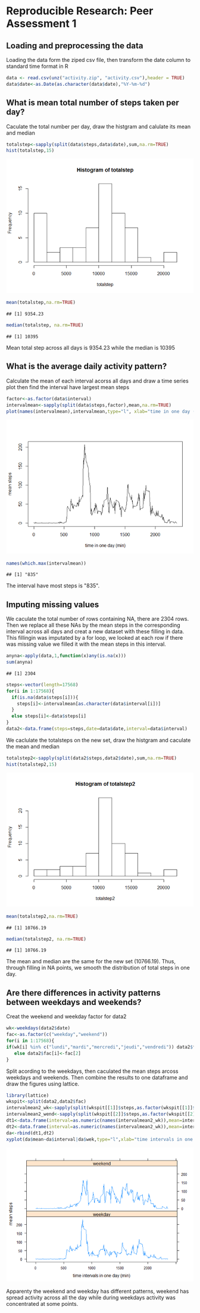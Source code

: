 # Reproducible Research: Peer Assessment 1


## Loading and preprocessing the data

Loading the data form the ziped csv file, then transform the date column to standard time format in R

```r
data <- read.csv(unz("activity.zip", "activity.csv"),header = TRUE)
data$date<-as.Date(as.character(data$date),"%Y-%m-%d")
```


## What is mean total number of steps taken per day?

Caculate the total number per day, draw the histgram and calulate its mean and median


```r
totalstep<-sapply(split(data$steps,data$date),sum,na.rm=TRUE)
hist(totalstep,15)
```

![](PA1_template_files/figure-html/totalsteps-1.png) 

```r
mean(totalstep,na.rm=TRUE)
```

```
## [1] 9354.23
```

```r
median(totalstep, na.rm=TRUE)
```

```
## [1] 10395
```
Mean total step across all days is 9354.23 while the median is 10395

## What is the average daily activity pattern?

Calculate the mean of each interval acorss all days and draw a time series plot then find the interval have largest mean steps


```r
factor<-as.factor(data$interval)
intervalmean<-sapply(split(data$steps,factor),mean,na.rm=TRUE)
plot(names(intervalmean),intervalmean,type="l", xlab="time in one day (min)",ylab="mean steps")
```

![](PA1_template_files/figure-html/pattern-1.png) 

```r
names(which.max(intervalmean))
```

```
## [1] "835"
```
The interval have most steps is "835".

## Imputing missing values

We caculate the total number of rows containing NA, there are 2304 rows. Then we replace all these NAs by the mean steps in the corresponding interval across all days and creat a new dataset with these filling in data. This fillingin was imputated by a for loop, we looked at each row if there was missing value we filled it with the mean steps in this interval.


```r
anyna<-apply(data,1,function(x)any(is.na(x)))
sum(anyna)
```

```
## [1] 2304
```

```r
steps<-vector(length=17568)
for(i in 1:17568){
  if(is.na(data$steps[i])){
    steps[i]<-intervalmean[as.character(data$interval[i])]
  }
  else steps[i]<-data$steps[i]
}
data2<-data.frame(steps=steps,date=data$date,interval=data$interval)
```
We caclulate the totalsteps on the new set, draw the histgram and caculate the mean and median


```r
totalstep2<-sapply(split(data2$steps,data2$date),sum,na.rm=TRUE)
hist(totalstep2,15)
```

![](PA1_template_files/figure-html/totalsteps2-1.png) 

```r
mean(totalstep2,na.rm=TRUE)
```

```
## [1] 10766.19
```

```r
median(totalstep2, na.rm=TRUE)
```

```
## [1] 10766.19
```
The mean and median are the same for the new set (10766.19). Thus, through filling in NA points, we smooth the distribution of total steps in one day.

## Are there differences in activity patterns between weekdays and weekends?

Creat the weekend and weekday factor for data2


```r
wk<-weekdays(data2$date)
fac<-as.factor(c("weekday","weekend"))
for(i in 1:17568){
if(wk[i] %in% c("lundi","mardi","mercredi","jeudi","vendredi")) data2$fac[i]<-fac[1]
   else data2$fac[i]<-fac[2]
}
```

Split acording to the weekdays, then caculated the mean steps arcoss weekdays and weekends. Then combine the results to one dataframe and draw the figures using lattice.



```r
library(lattice)
wkspit<-split(data2,data2$fac)
intervalmean2_wk<-sapply(split(wkspit[[1]]$steps,as.factor(wkspit[[1]]$interval)),mean,na.rm=TRUE)
intervalmean2_wend<-sapply(split(wkspit[[2]]$steps,as.factor(wkspit[[2]]$interval)),mean,na.rm=TRUE)
dt1<-data.frame(interval=as.numeric(names(intervalmean2_wk)),mean=intervalmean2_wk,wek=fac[1])
dt2<-data.frame(interval=as.numeric(names(intervalmean2_wk)),mean=intervalmean2_wend,wek=fac[2])
da<-rbind(dt1,dt2)
xyplot(da$mean~da$interval|da$wek,type="l",xlab="time intervals in one day (min)",ylab="mean steps",layout=c(1,2))
```

![](PA1_template_files/figure-html/draws-1.png) 


Apparenty the weekend and weekday has different patterns, weekend has spread activity across all the day while during weekdays activity was concentrated at some points.
